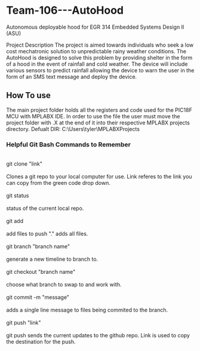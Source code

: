 # Team-106---AutoHood

Autonomous deployable hood for EGR 314 Embedded Systems Design II (ASU)

Project Description
The project is aimed towards individuals who seek a low cost mechatronic solution to unpredictable rainy weather conditions. The AutoHood is designed to solve this problem by providing shelter in the form of a hood in the event of rainfall and cold weather. The device will include various sensors to predict rainfall allowing the device to warn the user in the form of an SMS text message and deploy the device. 	

## How To use
The main project folder holds all the registers and code used for the PIC18F MCU with MPLABX IDE. In order to use the file the user must move the project folder with .X at the end of it into their respective MPLABX projects directory. Defualt DIR: C:\Users\tyler\MPLABXProjects


### Helpful Git Bash Commands to Remember
<br /> git clone "link" <br />
	<br /> Clones a git repo to your local computer for use. Link referes to the link you can copy from the green code drop down. <br />
<br /> git status <br />
	<br /> status of the current local repo. <br />
<br /> git add <br />
	<br /> add files to push "." adds all files. <br />
<br /> git branch "branch name" <br />
	<br /> generate a new timeline to branch to. <br />
<br /> git checkout "branch name" <br />
	<br /> choose what branch to swap to and work with. <br />
<br /> git commit -m "message" <br />
	<br /> adds a single line message to files being commited to the branch. <br />
<br /> git push "link" <br />
	<br /> git push sends the current updates to the github repo. Link is used to copy the destination for the push. <br />
